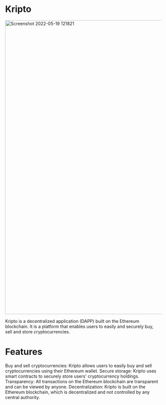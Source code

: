 # Kripto
<img width="945" alt="Screenshot 2022-05-19 121821" src="https://user-images.githubusercontent.com/98521870/172559377-f614a122-7cd1-4437-8fd5-ef64feb3dfca.png">

Kripto is a decentralized application (DAPP) built on the Ethereum blockchain. It is a platform that enables users to easily and securely buy, sell and store cryptocurrencies.

# Features

Buy and sell cryptocurrencies: Kripto allows users to easily buy and sell cryptocurrencies using their Ethereum wallet.
Secure storage: Kripto uses smart contracts to securely store users' cryptocurrency holdings.
Transparency: All transactions on the Ethereum blockchain are transparent and can be viewed by anyone.
Decentralization: Kripto is built on the Ethereum blockchain, which is decentralized and not controlled by any central authority.
